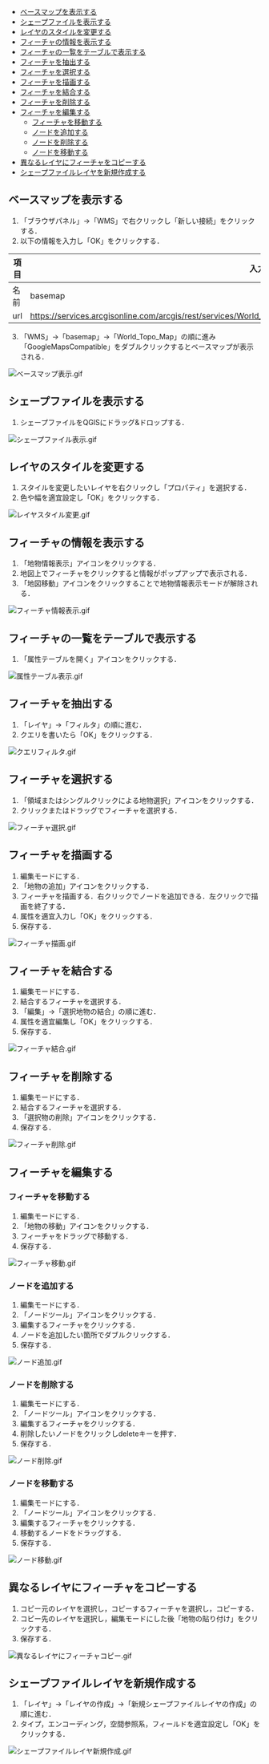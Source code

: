<!-- TOC -->

- [ベースマップを表示する](#ベースマップを表示する)
- [シェープファイルを表示する](#シェープファイルを表示する)
- [レイヤのスタイルを変更する](#レイヤのスタイルを変更する)
- [フィーチャの情報を表示する](#フィーチャの情報を表示する)
- [フィーチャの一覧をテーブルで表示する](#フィーチャの一覧をテーブルで表示する)
- [フィーチャを抽出する](#フィーチャを抽出する)
- [フィーチャを選択する](#フィーチャを選択する)
- [フィーチャを描画する](#フィーチャを描画する)
- [フィーチャを結合する](#フィーチャを結合する)
- [フィーチャを削除する](#フィーチャを削除する)
- [フィーチャを編集する](#フィーチャを編集する)
    - [フィーチャを移動する](#フィーチャを移動する)
    - [ノードを追加する](#ノードを追加する)
    - [ノードを削除する](#ノードを削除する)
    - [ノードを移動する](#ノードを移動する)
- [異なるレイヤにフィーチャをコピーする](#異なるレイヤにフィーチャをコピーする)
- [シェープファイルレイヤを新規作成する](#シェープファイルレイヤを新規作成する)

<!-- /TOC -->

## ベースマップを表示する

1. 「ブラウザパネル」->「WMS」で右クリックし「新しい接続」をクリックする．
2. 以下の情報を入力し「OK」をクリックする．

|項目|入力|
|---|---|
|名前|basemap|
|url|https://services.arcgisonline.com/arcgis/rest/services/World_Topo_Map/MapServer/WMTS/1.0.0/WMTSCapabilities.xml|

3. 「WMS」->「basemap」->「World_Topo_Map」の順に進み「GoogleMapsCompatible」をダブルクリックするとベースマップが表示される．

![ベースマップ表示.gif](ベースマップ表示.gif)






## シェープファイルを表示する

1. シェープファイルをQGISにドラッグ&ドロップする．

![シェープファイル表示.gif](シェープファイル表示.gif)







## レイヤのスタイルを変更する

1. スタイルを変更したいレイヤを右クリックし「プロパティ」を選択する．
2. 色や幅を適宜設定し「OK」をクリックする．

![レイヤスタイル変更.gif](レイヤスタイル変更.gif)







## フィーチャの情報を表示する


1. 「地物情報表示」アイコンをクリックする．
2. 地図上でフィーチャをクリックすると情報がポップアップで表示される．
3. 「地図移動」アイコンをクリックすることで地物情報表示モードが解除される．

![フィーチャ情報表示.gif](フィーチャ情報表示.gif)





## フィーチャの一覧をテーブルで表示する

1. 「属性テーブルを開く」アイコンをクリックする．


![属性テーブル表示.gif](属性テーブル表示.gif)





## フィーチャを抽出する

1. 「レイヤ」->「フィルタ」の順に進む．
2. クエリを書いたら「OK」をクリックする．

![クエリフィルタ.gif](クエリフィルタ.gif)




## フィーチャを選択する


1. 「領域またはシングルクリックによる地物選択」アイコンをクリックする．
2. クリックまたはドラッグでフィーチャを選択する．

![フィーチャ選択.gif](フィーチャ選択.gif)


## フィーチャを描画する

1. 編集モードにする．
2. 「地物の追加」アイコンをクリックする．
3. フィーチャを描画する．右クリックでノードを追加できる．左クリックで描画を終了する．
4. 属性を適宜入力し「OK」をクリックする．
5. 保存する．

![フィーチャ描画.gif](フィーチャ描画.gif)


## フィーチャを結合する

1. 編集モードにする．
2. 結合するフィーチャを選択する．
3. 「編集」->「選択地物の結合」の順に進む．
4. 属性を適宜編集し「OK」をクリックする．
5. 保存する．

![フィーチャ結合.gif](フィーチャ結合.gif)



## フィーチャを削除する

1. 編集モードにする．
2. 結合するフィーチャを選択する．
3. 「選択物の削除」アイコンをクリックする．
4. 保存する．

![フィーチャ削除.gif](フィーチャ削除.gif)





## フィーチャを編集する

### フィーチャを移動する

1. 編集モードにする．
2. 「地物の移動」アイコンをクリックする．
3. フィーチャをドラッグで移動する．
4. 保存する．

![フィーチャ移動.gif](フィーチャ移動.gif)


### ノードを追加する

1. 編集モードにする．
2. 「ノードツール」アイコンをクリックする．
3. 編集するフィーチャをクリックする．
4. ノードを追加したい箇所でダブルクリックする．
5. 保存する．


![ノード追加.gif](ノード追加.gif)


### ノードを削除する

1. 編集モードにする．
2. 「ノードツール」アイコンをクリックする．
3. 編集するフィーチャをクリックする．
4. 削除したいノードをクリックしdeleteキーを押す．
5. 保存する．

![ノード削除.gif](ノード削除.gif)


### ノードを移動する

1. 編集モードにする．
2. 「ノードツール」アイコンをクリックする．
3. 編集するフィーチャをクリックする．
4. 移動するノードをドラッグする．
5. 保存する．

![ノード移動.gif](ノード移動.gif)









## 異なるレイヤにフィーチャをコピーする

1. コピー元のレイヤを選択し，コピーするフィーチャを選択し，コピーする．
2. コピー先のレイヤを選択し，編集モードにした後「地物の貼り付け」をクリックする．
3. 保存する．

![異なるレイヤにフィーチャコピー.gif](異なるレイヤにフィーチャコピー.gif)











## シェープファイルレイヤを新規作成する

1. 「レイヤ」->「レイヤの作成」->「新規シェープファイルレイヤの作成」の順に進む．
2. タイプ，エンコーディング，空間参照系，フィールドを適宜設定し「OK」をクリックする．

![シェープファイルレイヤ新規作成.gif](シェープファイルレイヤ新規作成.gif)
